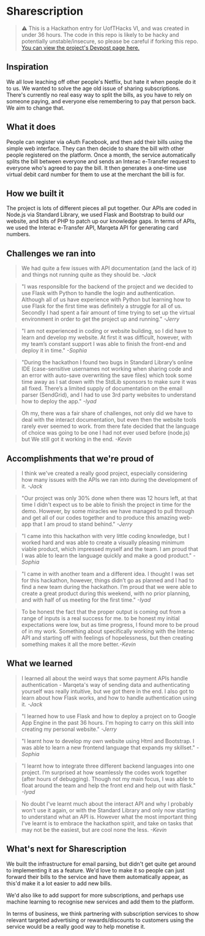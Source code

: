 # Sharescription
> ⚠️ This is a Hackathon entry for UofTHacks VI, and was created in under 36 hours. The code in this repo is likely to be hacky and potentially unstable/insecure, so please be careful if forking this repo. [You can view the project's Devpost page here.](https://devpost.com/software/sharescription)

## Inspiration
We all love leaching off other people's Netflix, but hate it when people do it to us. We wanted to solve the age old issue of sharing subscriptions. There's currently no real easy way to split the bills, as you have to rely on someone paying, and everyone else remembering to pay that person back. We aim to change that.

## What it does
People can register via oAuth Facebook, and then add their bills using the simple web interface. They can then decide to share the bill with other people registered on the platform. Once a month, the service automatically splits the bill between everyone and sends an Interac e-Transfer request to everyone who's agreed to pay the bill. It then generates a one-time use virtual debit card number for them to use at the merchant the bill is for.

## How we built it
The project is lots of different pieces all put together. Our APIs are coded in Node.js via Standard Library, we used Flask and Bootstrap to build our website, and bits of PHP to patch up our knowledge gaps. In terms of APIs, we used the Interac e-Transfer API, Marqeta API for generating card numbers.

## Challenges we ran into
> We had quite a few issues with API documentation (and the lack of it) and things not running quite as they should be. *-Jack*

>  "I was responsible for the backend of the project and we decided to use Flask with Python to handle the login and authentication. Although all of us have experience with Python but learning how to use Flask for the first time was definitely a struggle for all of us. Secondly I had spent a fair amount of time trying to set up the virtual environment in order to get the project up and running." *-Jerry*

> "I am not experienced in coding or website building, so I did have to learn and develop my website. At first it was difficult, however, with my team’s constant support I was able to finish the front-end and deploy it in time." *-Sophia*

> "During the hackathon I found two bugs in Standard Library’s online IDE (case-sensitive usernames not working when sharing code and an error with auto-save overwriting the save files) which took some time away as I sat down with the StdLib sponsors to make sure it was all fixed. There’s a limited supply of documentation on the email parser (SendGrid), and I had to use 3rd party websites to understand how to deploy the app."  *-Iyad*

> Oh my, there was a fair share of challenges, not only did we have to deal with the interact documentation, but even then the website tools rarely ever seemed to work. from there fate decided that the language of choice was going to be one I had not ever used before (node.js) but We still got it working in the end. *-Kevin*


## Accomplishments that we're proud of
> I think we've created a really good project, especially considering how many issues with the APIs we ran into during the development of it. *-Jack*

> "Our project was only 30% done when there was 12 hours left, at that time I didn't expect us to be able to finish the project in time for the demo. However, by some miracles we have managed to pull through and get all of our codes together and to produce this amazing web-app that I am proud to stand behind." *-Jerry*

> "I came into this hackathon with very little coding knowledge, but I worked hard and was able to create a visually pleasing minimum viable product, which impressed myself and the team. I am proud that I was able to learn the language quickly and make a good product." *-Sophia*

> "I came in with another team and a different idea. I thought I was set for this hackathon, however, things didn’t go as planned and I had to find a new team during the hackathon. I’m proud that we were able to create a great product during this weekend, with no prior planning, and with half of us meeting for the first time." *-Iyad*

> To be honest the fact that the proper output is coming out from a range of inputs is a real success for me. to be honest my initial expectations were low, but as time progress, I found more to be proud of in my work. Something about specifically working with the Interac API and starting off with feelings of hopelessness, but then creating something makes it all the more better.*-Kevin*


## What we learned
> I learned all about the weird ways that some payment APIs handle authentication - Marqeta's way of sending data and authenticating yourself was really intuitive, but we got there in the end. I also got to learn about how Flask works, and how to handle authentication using it. *-Jack*

> "I learned how to use Flask and how to deploy a project on to Google App Engine in the past 36 hours. I'm hoping to carry on this skill into creating my personal website." *-Jerry*

> "I learnt how to develop my own website using Html and Bootstrap. I was able to learn a new frontend language that expands my skillset." *-Sophia*

> "I learnt how to integrate three different backend languages into one project. I’m surprised at how seamlessly the codes work together (after hours of debugging). Though not my main focus, I was able to float around the team and help the front end and help out with flask." *-Iyad*

> No doubt I've learnt much about the interact API and why I probably won't use it again, or with the Standard Library and only now starting  to understand what an API is. However what the most important thing I've learnt is to embrace the hackathon spirit, and take on tasks that may not be the easiest, but are cool none the less.  *-Kevin*

## What's next for Sharescription
We built the infrastructure for email parsing, but didn't get quite get around to implementing it as a feature. We'd love to make it so people can just forward their bills to the service and have them automatically appear, as this'd make it a lot easier to add new bills.

We'd also like to add support for more subscriptions, and perhaps use machine learning to recognise new services and add them to the platform.

In terms of business, we think partnering with subscription services to show relevant targeted advertising or rewards/discounts to customers using the service would be a really good way to help monetise it.
